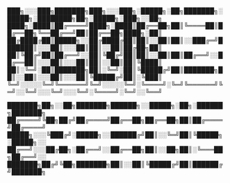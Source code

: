 ███╗░░░███╗███████╗███╗░░░███╗░█████╗░██╗███████╗░█████╗░████████╗██╗░█████╗░███╗░░██╗
████╗░████║██╔════╝████╗░████║██╔══██╗██║╚════██║██╔══██╗╚══██╔══╝██║██╔══██╗████╗░██║
██╔████╔██║█████╗░░██╔████╔██║██║░░██║██║░░███╔═╝███████║░░░██║░░░██║██║░░██║██╔██╗██║
██║╚██╔╝██║██╔══╝░░██║╚██╔╝██║██║░░██║██║██╔══╝░░██╔══██║░░░██║░░░██║██║░░██║██║╚████║
██║░╚═╝░██║███████╗██║░╚═╝░██║╚█████╔╝██║███████╗██║░░██║░░░██║░░░██║╚█████╔╝██║░╚███║
╚═╝░░░░░╚═╝╚══════╝╚═╝░░░░░╚═╝░╚════╝░╚═╝╚══════╝╚═╝░░╚═╝░░░╚═╝░░░╚═╝░╚════╝░╚═╝░░╚══╝

███████╗██╗░░██╗███████╗██████╗░░█████╗░██╗░██████╗███████╗
██╔════╝╚██╗██╔╝██╔════╝██╔══██╗██╔══██╗██║██╔════╝██╔════╝
█████╗░░░╚███╔╝░█████╗░░██████╔╝██║░░╚═╝██║╚█████╗░█████╗░░
██╔══╝░░░██╔██╗░██╔══╝░░██╔══██╗██║░░██╗██║░╚═══██╗██╔══╝░░
███████╗██╔╝╚██╗███████╗██║░░██║╚█████╔╝██║██████╔╝███████╗


